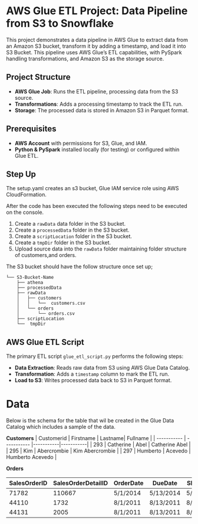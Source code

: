 # AWS Glue ETL Project: Data Pipeline from S3 to Snowflake

This project demonstrates a data pipeline in AWS Glue to extract data from an Amazon S3 bucket, transform it by adding a timestamp, and load it into S3 Bucket. This pipeline uses AWS Glue’s ETL capabilities, with PySpark handling transformations, and Amazon S3 as the storage source.

## Project Structure

- **AWS Glue Job**: Runs the ETL pipeline, processing data from the S3 source.
- **Transformations**: Adds a processing timestamp to track the ETL run.
- **Storage**: The processed data is stored in Amazon S3 in Parquet format.

## Prerequisites

- **AWS Account** with permissions for S3, Glue, and IAM.
- **Python & PySpark** installed locally (for testing) or configured within Glue ETL.
  
## Step Up 
The setup.yaml creates an s3 bucket, Glue IAM service role using AWS CloudFormation. 

After the code has been executed the following steps need to be executed on the console. 

1. Create a `rawData` data folder in the S3 bucket.  
2. Create a `processedData` folder in the S3 bucket.
3. Create a `scriptLocation` folder in the S3 bucket.
4. Create a `tmpDir` folder in the S3 bucket.
6. Upload source data into the `rawData` folder maintaining folder structure of customers,and orders.  

The S3 bucket should have the follow structure once set up; 

```
└── S3-Bucket-Name
    ├── athena
    ├── processedData
    ├── rawData
    │   ├── customers 
    │   │   └──  customers.csv 
    │   └── orders
    │       └── orders.csv 
    ├── scriptLocation    
    └──  tmpDir
```

## AWS Glue ETL Script

The primary ETL script `glue_etl_script.py` performs the following steps:

- **Data Extraction**: Reads raw data from S3 using AWS Glue Data Catalog.
- **Transformation**: Adds a `timestamp` column to mark the ETL run.
- **Load to S3**: Writes processed data back to S3 in Parquet format.

# Data 
Below is the schema for the table that wil be created in the Glue Data Catalog which includes a sample of the data.

**Customers**
| Customerid      | Firstname | Lastname| Fullname |
| ----------- | ----------- |-----------|-----------|
|  293 | Catherine                | Abel                   | Catherine Abel                 |
|  295 | Kim                      | Abercrombie            | Kim Abercrombie                |
|  297 | Humberto                 | Acevedo                | Humberto Acevedo               |

**Orders**

|  SalesOrderID |  SalesOrderDetailID |  OrderDate |  DueDate  | ShipDate | EmployeeID | CustomerID | SubTotal | TaxAmt | Freight | TotalDue | ProductID | OrderQty | UnitPrice | UnitPriceDiscount | LineTotal |
|---------------|---------------|---------------|---------------|---------------|---------------|---------------|---------------|---------------|---------------|---------------|---------------|---------------|---------------|---------------|---------------|
| 71782 | 110667 | 5/1/2014   | 5/13/2014  | 5/8/2014  | 276 |  293 |   33319.986 |  3182.8264 |  994.6333 | 37497.4457 | 714 |  3 |    29.994 |    0 |      89.982 |
| 44110 |   1732 | 8/1/2011   | 8/13/2011  | 8/8/2011  | 277 |  295 |  16667.3077 |  1600.6864 |  500.2145 |  18768.2086 | 765 |  2 |  419.4589 |    0 |    838.9178 |
| 44131 |   2005 | 8/1/2011   | 8/13/2011  | 8/8/2011  | 275 |  297 |  20514.2859 |  1966.5222 |  614.5382 |  23095.3463 | 709 |  6 |       5.7 |    0 |        34.2 |
